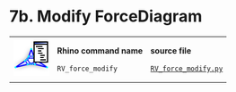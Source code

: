 # 7b. Modify ForceDiagram

|                                                                                           |                                                                               |                                                                                                                         |
| ----------------------------------------------------------------------------------------- | ----------------------------------------------------------------------------- | ----------------------------------------------------------------------------------------------------------------------- |
| <img src="../.gitbook/assets/RV_ForceDiagram-modify (1).svg" alt="" data-size="original"> | <p><strong>Rhino command name</strong></p><p><code>RV_force_modify</code></p> | <p><strong>source file</strong></p><p><a href="../../plugin/RV_force_modify.py"><code>RV_force_modify.py</code></a></p> |





